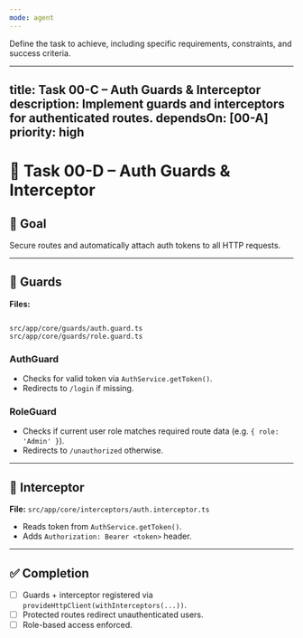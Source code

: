```yaml
---
mode: agent
---
```

Define the task to achieve, including specific requirements, constraints, and success criteria.


---
title: Task 00-C – Auth Guards & Interceptor
description: Implement guards and interceptors for authenticated routes.
dependsOn: [00-A]
priority: high
---

# 🧩 Task 00-D – Auth Guards & Interceptor

## 🎯 Goal
Secure routes and automatically attach auth tokens to all HTTP requests.

---

## 🧱 Guards
**Files:**
```

src/app/core/guards/auth.guard.ts
src/app/core/guards/role.guard.ts

```

### AuthGuard
- Checks for valid token via `AuthService.getToken()`.
- Redirects to `/login` if missing.

### RoleGuard
- Checks if current user role matches required route data (e.g. `{ role: 'Admin' }`).
- Redirects to `/unauthorized` otherwise.

---

## 🧱 Interceptor
**File:** `src/app/core/interceptors/auth.interceptor.ts`
- Reads token from `AuthService.getToken()`.
- Adds `Authorization: Bearer <token>` header.

---

## ✅ Completion
- [ ] Guards + interceptor registered via `provideHttpClient(withInterceptors(...))`.
- [ ] Protected routes redirect unauthenticated users.
- [ ] Role-based access enforced.

```